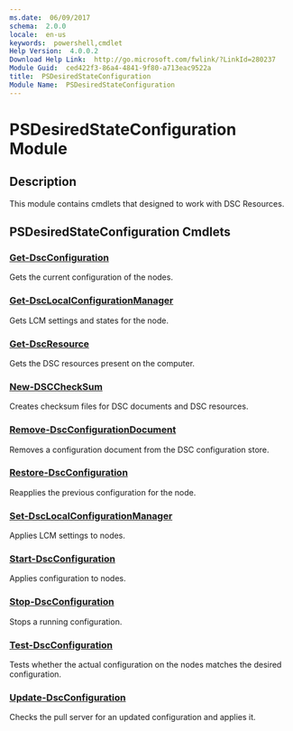 ```yaml
---
ms.date:  06/09/2017
schema:  2.0.0
locale:  en-us
keywords:  powershell,cmdlet
Help Version:  4.0.0.2
Download Help Link:  http://go.microsoft.com/fwlink/?LinkId=280237
Module Guid:  ced422f3-86a4-4841-9f80-a713eac9522a
title:  PSDesiredStateConfiguration
Module Name:  PSDesiredStateConfiguration
---
```

# PSDesiredStateConfiguration Module

## Description

This module contains cmdlets that designed to work with DSC Resources.

## PSDesiredStateConfiguration Cmdlets

### [Get-DscConfiguration](Get-DscConfiguration.md)
Gets the current configuration of the nodes.

### [Get-DscLocalConfigurationManager](Get-DscLocalConfigurationManager.md)
Gets LCM settings and states for the node.

### [Get-DscResource](Get-DscResource.md)
Gets the DSC resources present on the computer.

### [New-DSCCheckSum](New-DSCCheckSum.md)
Creates checksum files for DSC documents and DSC resources.

### [Remove-DscConfigurationDocument](Remove-DscConfigurationDocument.md)
Removes a configuration document from the DSC configuration store.

### [Restore-DscConfiguration](Restore-DscConfiguration.md)
Reapplies the previous configuration for the node.

### [Set-DscLocalConfigurationManager](Set-DscLocalConfigurationManager.md)
Applies LCM settings to nodes.

### [Start-DscConfiguration](Start-DscConfiguration.md)
Applies configuration to nodes.

### [Stop-DscConfiguration](Stop-DscConfiguration.md)
Stops a running configuration.

### [Test-DscConfiguration](Test-DscConfiguration.md)
Tests whether the actual configuration on the nodes matches the desired configuration.

### [Update-DscConfiguration](Update-DscConfiguration.md)
Checks the pull server for an updated configuration and applies it.